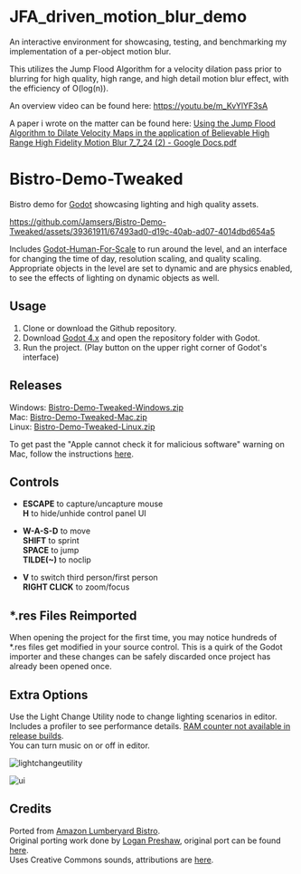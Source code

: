 # JFA_driven_motion_blur_demo
An interactive environment for showcasing, testing, and benchmarking my implementation of a per-object motion blur.

This utilizes the Jump Flood Algorithm for a velocity dilation pass prior to blurring for high quality, high range, and high detail motion blur effect,
with the efficiency of O(log(n)).

An overview video can be found here:
https://youtu.be/m_KvYlYF3sA

A paper i wrote on the matter can be found here:
[Using the Jump Flood Algorithm to Dilate Velocity Maps in the application of Believable High Range High Fidelity Motion Blur 7_7_24 (2) - Google Docs.pdf](https://github.com/user-attachments/files/16118920/Using.the.Jump.Flood.Algorithm.to.Dilate.Velocity.Maps.in.the.application.of.Believable.High.Range.High.Fidelity.Motion.Blur.7_7_24.2.-.Google.Docs.pdf)


# Bistro-Demo-Tweaked
Bistro demo for [Godot](https://github.com/godotengine/godot) showcasing lighting and high quality assets.

https://github.com/Jamsers/Bistro-Demo-Tweaked/assets/39361911/67493ad0-d19c-40ab-ad07-4014dbd654a5

Includes [Godot-Human-For-Scale](https://github.com/Jamsers/Godot-Human-For-Scale) to run around the level, and an interface for changing the time of day, resolution scaling, and quality scaling. Appropriate objects in the level are set to dynamic and are physics enabled, to see the effects of lighting on dynamic objects as well.

## Usage
1. Clone or download the Github repository.
2. Download [Godot 4.x](https://godotengine.org/download/) and open the repository folder with Godot.
3. Run the project. (Play button on the upper right corner of Godot's interface)

## Releases
Windows: [Bistro-Demo-Tweaked-Windows.zip](https://github.com/Jamsers/Bistro-Demo-Tweaked/releases/download/v1.1/Bistro-Demo-Tweaked-Windows.zip)  
Mac: [Bistro-Demo-Tweaked-Mac.zip](https://github.com/Jamsers/Bistro-Demo-Tweaked/releases/download/v1.1/Bistro-Demo-Tweaked-Mac.zip)  
Linux: [Bistro-Demo-Tweaked-Linux.zip](https://github.com/Jamsers/Bistro-Demo-Tweaked/releases/download/v1.1/Bistro-Demo-Tweaked-Linux.zip)

To get past the "Apple cannot check it for malicious software" warning on Mac, follow the instructions [here](https://support.apple.com/guide/mac-help/mchleab3a043).

## Controls
- **ESCAPE** to capture/uncapture mouse  
  **H** to hide/unhide control panel UI

- **W-A-S-D** to move  
  **SHIFT** to sprint  
  **SPACE** to jump  
  **TILDE(~)** to noclip  

- **V** to switch third person/first person  
  **RIGHT CLICK** to zoom/focus

## *.res Files Reimported
When opening the project for the first time, you may notice hundreds of *.res files get modified in your source control. This is a quirk of the Godot importer and these changes can be safely discarded once project has already been opened once.

## Extra Options
Use the Light Change Utility node to change lighting scenarios in editor.  
Includes a profiler to see performance details. [RAM counter not available in release builds](https://docs.godotengine.org/en/stable/classes/class_performance.html#enumerations).  
You can turn music on or off in editor.

![lightchangeutility](https://github.com/Jamsers/Bistro-Demo-Tweaked/assets/39361911/09c0a406-e942-467e-8ecc-fb2eafc55f4e)

![ui](https://github.com/Jamsers/Bistro-Demo-Tweaked/assets/39361911/6d39b553-558b-4a63-8551-5e76681a9e90)

## Credits
Ported from [Amazon Lumberyard Bistro](https://developer.nvidia.com/orca/amazon-lumberyard-bistro).  
Original porting work done by [Logan Preshaw](https://github.com/WickedInsignia), original port can be found [here](https://github.com/godotengine/godot/issues/74965).  
Uses Creative Commons sounds, attributions are [here](https://github.com/Jamsers/Bistro-Demo-Tweaked/blob/main/Audio/ATTRIBUTION).
